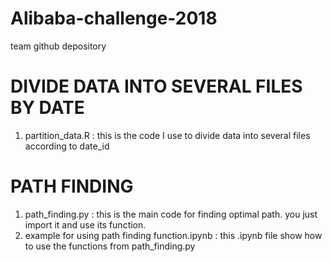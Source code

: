 # Alibaba-challenge-2018
team github depository

# DIVIDE DATA INTO SEVERAL FILES BY DATE
1. partition_data.R : this is the code I use to divide data into several files according to date_id

# PATH FINDING
1. path_finding.py : this is the main code for finding optimal path. you just import it and use its function.
2. example for using path finding function.ipynb : this .ipynb file show how to use the functions from path_finding.py
